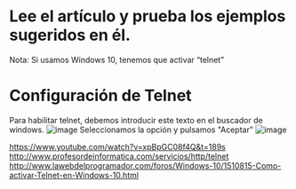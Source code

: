# Lee el artículo y prueba los ejemplos sugeridos en él.
Nota: Si usamos Windows 10, tenemos que activar “telnet”
# Configuración de Telnet
Para habilitar telnet, debemos introducir este texto en el buscador de windows.
![image](https://github.com/user-attachments/assets/e7cc5a05-cd2d-4978-8211-6ba95ad79757)
Seleccionamos la opción y pulsamos "Aceptar"
![image](https://github.com/user-attachments/assets/f75a88b4-8158-4e5a-979c-a938624395bf)

https://www.youtube.com/watch?v=xpBpGC08f4Q&t=189s
http://www.profesordeinformatica.com/servicios/http/telnet
http://www.lawebdelprogramador.com/foros/Windows-10/1510815-Como-activar-Telnet-en-Windows-10.html
